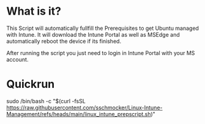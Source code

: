 # What is it?
This Script will automatically fullfill the Prerequisites to get Ubuntu managed with Intune. 
It will download the Intune Portal as well as MSEdge and automatically reboot the device if its finished. 

After running the script you just need to login in Intune Portal with your MS account.

# Quickrun
sudo /bin/bash -c "$(curl -fsSL https://raw.githubusercontent.com/sschmocker/Linux-Intune-Management/refs/heads/main/linux_intune_prepscript.sh)"
